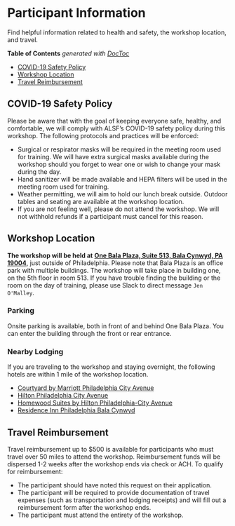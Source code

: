 # Participant Information

Find helpful information related to health and safety, the workshop location, and travel.

<!-- START doctoc generated TOC please keep comment here to allow auto update -->
<!-- DON'T EDIT THIS SECTION, INSTEAD RE-RUN doctoc TO UPDATE -->
**Table of Contents**  *generated with [DocToc](https://github.com/thlorenz/doctoc)*

- [COVID-19 Safety Policy](#covid-19-safety-policy)
- [Workshop Location](#workshop-location)
- [Travel Reimbursement](#travel-reimbursement) 

## COVID-19 Safety Policy

Please be aware that with the goal of keeping everyone safe, healthy, and comfortable, we will comply with ALSF’s COVID-19 safety policy during this workshop. 
The following protocols and practices will be enforced: 

* Surgical or respirator masks will be required in the meeting room used for training. We will have extra surgical masks available during the workshop should you forget to wear one or wish to change your mask during the day.
* Hand sanitizer will be made available and HEPA filters will be used in the meeting room used for training.
* Weather permitting, we will aim to hold our lunch break outside. Outdoor tables and seating are available at the workshop location.
* If you are not feeling well, please do not attend the workshop. We will not withhold refunds if a participant must cancel for this reason. 

## Workshop Location

**The workshop will be held at** [**One Bala Plaza, Suite 513, Bala Cynwyd, PA 19004**](https://www.google.com/maps/place/One+Bala+Plaza/@40.0073079,-75.2221085,17z/data=!3m1!4b1!4m5!3m4!1s0x89c6b89e7102a3b5:0x77dce0b150a7df52!8m2!3d40.0073798!4d-75.2199724?utm_campaign=CCDL_Workshops&utm_source=hs_email&utm_medium=email&_hsenc=p2ANqtz--pRa135WXpaamTCddydLZAXVv6QwBlCpR9HqVWrGN1EmHMVqdhOeW6wlCMhaR6eCaT1Ekh), just outside of Philadelphia. Please note that Bala Plaza is an office park with multiple buildings. The workshop will take place in building one, on the 5th floor in room 513. If you have trouble finding the building or the room on the day of training, please use Slack to direct message `Jen O'Malley`. 

### Parking

Onsite parking is available, both in front of and behind One Bala Plaza. You can enter the building through the front or rear entrance.

### Nearby Lodging

If you are traveling to the workshop and staying overnight, the following hotels are within 1 mile of the workshop location. 

* [Courtyard by Marriott Philadelphia City Avenue](https://www.marriott.com/en-us/hotels/phlav-courtyard-philadelphia-city-avenue/overview/)
* [Hilton Philadelphia City Avenue](https://www.hilton.com/en/hotels/phlphhf-hilton-philadelphia-city-avenue/)
* [Homewood Suites by Hilton Philadelphia-City Avenue](https://www.hilton.com/en/hotels/phlcahw-homewood-suites-philadelphia-city-avenue)
* [Residence Inn Philadelphia Bala Cynwyd](https://www.marriott.com/en-us/hotels/phlrb-residence-inn-philadelphia-bala-cynwyd/overview/)

## Travel Reimbursement

Travel reimbursement up to $500 is available for participants who must travel over 50 miles to attend the workshop. Reimbursement funds will be dispersed 1-2 weeks after the workshop ends via check or ACH. To qualify for reimbursement:

* The participant should have noted this request on their application.
* The participant will be required to provide documentation of travel expenses (such as transportation and lodging receipts) and will fill out a reimbursement form after the workshop ends.
* The participant must attend the entirety of the workshop.
